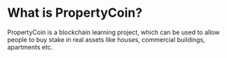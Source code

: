 # What is PropertyCoin?
PropertyCoin is a blockchain learning project, which can be used to allow people to buy stake in real assets
like houses, commercial buildings, apartments etc.
